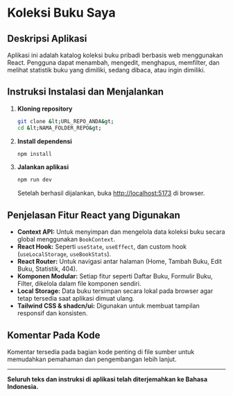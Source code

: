 
# Koleksi Buku Saya

## Deskripsi Aplikasi
Aplikasi ini adalah katalog koleksi buku pribadi berbasis web menggunakan React. Pengguna dapat menambah, mengedit, menghapus, memfilter, dan melihat statistik buku yang dimiliki, sedang dibaca, atau ingin dimiliki.

## Instruksi Instalasi dan Menjalankan

1. **Kloning repository**
   ```sh
   git clone &lt;URL_REPO_ANDA&gt;
   cd &lt;NAMA_FOLDER_REPO&gt;
   ```

2. **Install dependensi**
   ```sh
   npm install
   ```

3. **Jalankan aplikasi**
   ```sh
   npm run dev
   ```
   Setelah berhasil dijalankan, buka [http://localhost:5173](http://localhost:5173) di browser.

## Penjelasan Fitur React yang Digunakan

- **Context API:** Untuk menyimpan dan mengelola data koleksi buku secara global menggunakan `BookContext`.
- **React Hook:** Seperti `useState`, `useEffect`, dan custom hook (`useLocalStorage`, `useBookStats`).
- **React Router:** Untuk navigasi antar halaman (Home, Tambah Buku, Edit Buku, Statistik, 404).
- **Komponen Modular:** Setiap fitur seperti Daftar Buku, Formulir Buku, Filter, dikelola dalam file komponen sendiri.
- **Local Storage:** Data buku tersimpan secara lokal pada browser agar tetap tersedia saat aplikasi dimuat ulang.
- **Tailwind CSS & shadcn/ui:** Digunakan untuk membuat tampilan responsif dan konsisten.

## Komentar Pada Kode

Komentar tersedia pada bagian kode penting di file sumber untuk memudahkan pemahaman dan pengembangan lebih lanjut.

---

**Seluruh teks dan instruksi di aplikasi telah diterjemahkan ke Bahasa Indonesia.**

